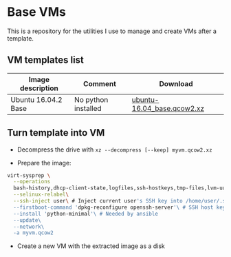 # Base VMs

This is a repository for the utilities I use to manage and create VMs after a
template.

## VM templates list

Image description | Comment | Download
--- | --- | ---
Ubuntu 16.04.2 Base | No python installed | [ubuntu-16.04_base.qcow2.xz](https://mega.nz/#!NY0i0CSZ!WolfvaqLIVqvfHtruzR4zg2pTUORrdvvyfVFg8BkrsA)

## Turn template into VM

- Decompress the drive with `xz --decompress [--keep] myvm.qcow2.xz`

- Prepare the image:

```bash
virt-sysprep \
  --operations
  bash-history,dhcp-client-state,logfiles,ssh-hostkeys,tmp-files,lvm-uuids,machine-id,customize\
  --selinux-relabel\
  --ssh-inject user\ # Inject current user's SSH key into /home/user/.ssh/authorized_keys
  --firstboot-command 'dpkg-reconfigure openssh-server'\ # SSH host keys were erased and must be regenerated
  --install 'python-minimal'\ # Needed by ansible
  --update\
  --network\
  -a myvm.qcow2
```

- Create a new VM with the extracted image as a disk
